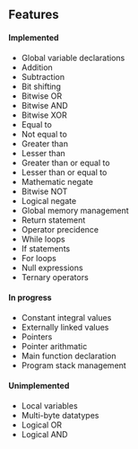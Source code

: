 
## Features

#### Implemented

* Global variable declarations
* Addition
* Subtraction
* Bit shifting
* Bitwise OR
* Bitwise AND
* Bitwise XOR
* Equal to
* Not equal to
* Greater than
* Lesser than
* Greater than or equal to
* Lesser than or equal to
* Mathematic negate
* Bitwise NOT
* Logical negate
* Global memory management
* Return statement
* Operator precidence
* While loops
* If statements
* For loops
* Null expressions
* Ternary operators

#### In progress

* Constant integral values
* Externally linked values
* Pointers
* Pointer arithmatic
* Main function declaration
* Program stack management

#### Unimplemented

* Local variables
* Multi-byte datatypes
* Logical OR
* Logical AND
